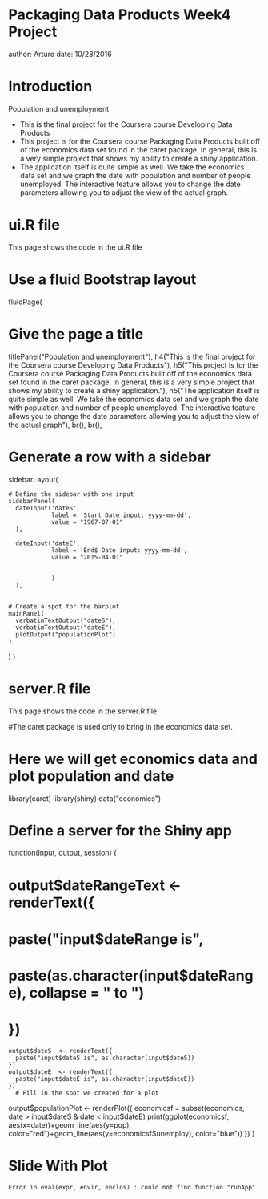 Packaging Data Products Week4 Project
========================================================
author: Arturo
date: 10/28/2016

Introduction
========================================================
Population and unemployment 

- This is the final project for the Coursera course Developing Data Products
- This project is for the Coursera course Packaging Data Products built off of the economics data set found in the caret package.
In general, this is a very simple project that shows my ability to create a shiny application.
- The application itself is quite simple as well. We take the economics data set and we graph the date with population and number of people unemployed. The interactive feature allows you to change the date parameters allowing you to adjust the view of the actual graph.

ui.R file
========================================================
This page shows the code in the ui.R file

# Use a fluid Bootstrap layout
fluidPage(    
  
  # Give the page a title
  titlePanel("Population and unemployment"),
  h4("This is the final project for the Coursera course Developing Data Products"),
  h5("This project is for the Coursera course Packaging Data Products built off of the economics data set found in the caret package.
In general, this is a very simple project that shows my ability to create a shiny application."),
  h5("The application itself is quite simple as well. We take the economics data set and we graph the date with population and number of people unemployed. The interactive feature allows you to change the date parameters allowing you to adjust the view of the actual graph"),
  br(), br(),
  # Generate a row with a sidebar
  sidebarLayout(      
    
    # Define the sidebar with one input
    sidebarPanel(
      dateInput('dateS',
                label = 'Start Date input: yyyy-mm-dd',
                value = "1967-07-01"
      ),
      
      dateInput('dateE',
                label = 'End$ Date input: yyyy-mm-dd',
                value = "2015-04-01"
      
                
                )
      ),
    
    
    # Create a spot for the barplot
    mainPanel(
      verbatimTextOutput("dateS"),
      verbatimTextOutput("dateE"),
      plotOutput("populationPlot")  
    )
    
  )
)

server.R file
========================================================
This page shows the code in the server.R file

#The caret package is used only to bring in the economics data set.
# Here we will get economics data and plot population and date
library(caret)
library(shiny)
data("economics")

# Define a server for the Shiny app
function(input, output, session) {
  
#  output$dateRangeText  <- renderText({
#     paste("input$dateRange is", 
#           paste(as.character(input$dateRange), collapse = " to ")
#     })
    output$dateS  <- renderText({
      paste("input$dateS is", as.character(input$dateS))
    })
    output$dateE  <- renderText({
      paste("input$dateE is", as.character(input$dateE))
    })
      # Fill in the spot we created for a plot
  output$populationPlot <- renderPlot({
    economicsf = subset(economics, date > input$dateS & date < input$dateE)
       print(ggplot(economicsf, aes(x=date))+geom_line(aes(y=pop), color="red")+geom_line(aes(y=economicsf$unemploy), color="blue"))
     })
}

Slide With Plot
========================================================




```
Error in eval(expr, envir, enclos) : could not find function "runApp"
```
